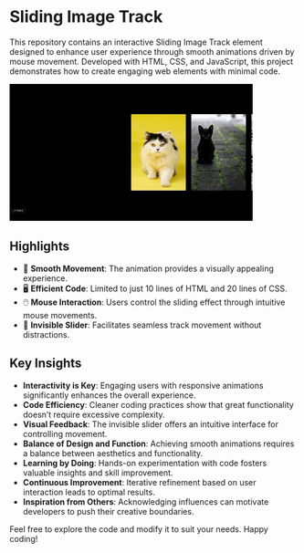 # Sliding Image Track

This repository contains an interactive Sliding Image Track element designed to enhance user experience through smooth animations driven by mouse movement. Developed with HTML, CSS, and JavaScript, this project demonstrates how to create engaging web elements with minimal code.

![Sliding Image Track Preview](/Carousel/Sliding%20Image%20Track/preview.gif)

## Highlights

-   🎨 **Smooth Movement**: The animation provides a visually appealing experience.
-   🖥️ **Efficient Code**: Limited to just 10 lines of HTML and 20 lines of CSS.
-   🖱️ **Mouse Interaction**: Users control the sliding effect through intuitive mouse movements.
-   🔄 **Invisible Slider**: Facilitates seamless track movement without distractions.

## Key Insights

-   **Interactivity is Key**: Engaging users with responsive animations significantly enhances the overall experience.
-   **Code Efficiency**: Cleaner coding practices show that great functionality doesn’t require excessive complexity.
-   **Visual Feedback**: The invisible slider offers an intuitive interface for controlling movement.
-   **Balance of Design and Function**: Achieving smooth animations requires a balance between aesthetics and functionality.
-   **Learning by Doing**: Hands-on experimentation with code fosters valuable insights and skill improvement.
-   **Continuous Improvement**: Iterative refinement based on user interaction leads to optimal results.
-   **Inspiration from Others**: Acknowledging influences can motivate developers to push their creative boundaries.

Feel free to explore the code and modify it to suit your needs. Happy coding!

